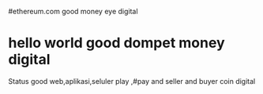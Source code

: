#ethereum.com good money eye digital 
# hello world good dompet money digital
 Status good web,aplikasi,seluler play
,#pay and seller and buyer coin digital